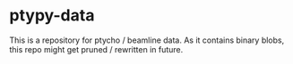 # ptypy-data
This is a repository for ptycho / beamline data. As it contains binary blobs, this repo might get pruned / rewritten in future. 

